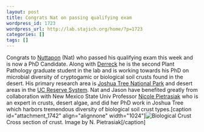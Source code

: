 ```yaml
---
layout: post
title: Congrats Nat on passing qualifying exam
wordpress_id: 1723
wordpress_url: http://lab.stajich.org/home/?p=1723
categories: []
tags: []
---
```

Congrats to [Nuttapon](/members/nuttapon-pombubpa/) (Nat) who passed his qualifying exam this week and is now a PhD Candidate. Along with [Derreck](http://lab.stajich.org/home/2017/05/congrats-to-derreck/) he is the second Plant Pathology graduate student in the lab and is working towards his PhD on microbial diversity of cryptogamic or biological soil crusts found in the desert. His primary research area is [Joshua Tree National Park](https://www.nps.gov/jotr/index.htm) and desert areas in the [UC Reserve System](http://www.ucnrs.org/). Nat and Jason have benefited greatly from collaboration with New Mexico State Univ Professor [Nicole Pietrasiak](http://aces.nmsu.edu/academics/pes/nicole-pietrasiak.html) who is an expert in crusts, desert algae, and did her PhD work in Joshua Tree which harbors tremendous diversity of biological soil crust types.[caption id="attachment_1742" align="alignnone" width="1024"]![Biological Crust](/images/wp_upload/2017/05/Crust_64-1024x679.jpg) Cross section of crust. Image by N. Pietrasiak[/caption]&nbsp;
